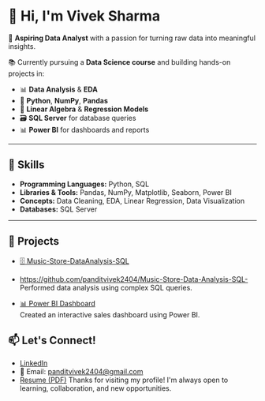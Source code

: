 # 👋 Hi, I'm Vivek Sharma

🎯 **Aspiring Data Analyst** with a passion for turning raw data into meaningful insights.

📚 Currently pursuing a **Data Science course** and building hands-on projects in:

- 📊 **Data Analysis** & **EDA**
- 🐍 **Python**, **NumPy**, **Pandas**
- 🧮 **Linear Algebra** & **Regression Models**
- 🗃️ **SQL Server** for database queries
- 📊 **Power BI** for dashboards and reports

---

## 🔧 Skills

- **Programming Languages:** Python, SQL  
- **Libraries & Tools:** Pandas, NumPy, Matplotlib, Seaborn, Power BI  
- **Concepts:** Data Cleaning, EDA, Linear Regression, Data Visualization  
- **Databases:** SQL Server

---

## 📂 Projects

- [🗄️ Music-Store-DataAnalysis-SQL](#)
- https://github.com/panditvivek2404/Music-Store-Data-Analysis-SQL-
  Performed data analysis using complex SQL queries.

- [📊 Power BI Dashboard](#)  
  Created an interactive sales dashboard using Power BI.


## 📫 Let's Connect!

- [LinkedIn](www.linkedin.com/in/viveksharma2404)  
- 📧 Email: panditvivek2404@gmail.com 
- [Resume (PDF)](   )
Thanks for visiting my profile! I'm always open to learning, collaboration, and new opportunities.
